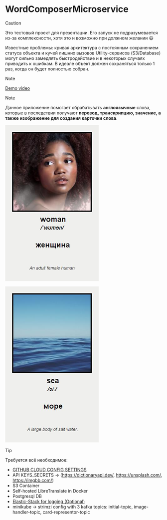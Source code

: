 # WordComposerMicroservice

> [!CAUTION]
> Это тестовый проект для презентации. Его запуск не подразумевается из-за комплексности, хотя это и возможно при должном желании 😃
>
> Известные проблемы: кривая архитектура с постоянным сохранением статуса объекта и кучей лишних вызовов Utility-сервисов (S3/Database) могут сильно замедлять быстродействие и в некоторых случаях приводить к ошибкам. В идеале объект должен сохраняться только 1 раз, когда он будет полностью собран.

> [!NOTE]  
> [Demo video](examples/459325760231.mp4)

> [!NOTE]  
> Данное приложение помогает обрабатывать **англоязычные** слова, которые в последствии получают **перевод, транскрипцию, значение, а также изображение для создания карточки слова**.
>
> ![example-woman](examples/af96fdcc3502.jpg)
>
> ![example-sea](examples/a562fd6c125e.jpg)

> [!TIP]
> Требуется всё необходимое:
> * [GITHUB CLOUD CONFIG SETTINGS](https://github.com/hannahmontana-554/word-composer-microservices/tree/master/spring_cloud_config_settings-master)
> * API KEYS_SECRETS -> (https://dictionaryapi.dev/, https://unsplash.com/, https://imgbb.com/)
> * S3 Container
> * Self-hosted LibreTranslate in Docker
> * Postgresql DB
> * [Elastic-Stack for logging (Optional)](https://github.com/hannahmontana-554/elk-stack)
> * minikube -> strimzi config with 3 kafka topics: initial-topic, image-handler-topic, card-representor-topic
